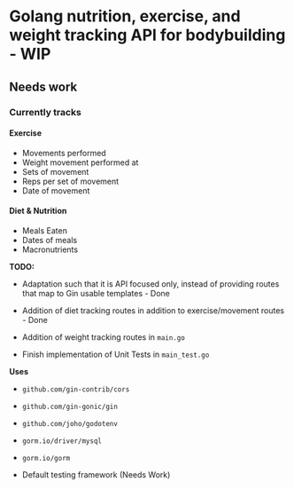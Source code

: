 # Golang nutrition, exercise, and weight tracking API for bodybuilding - WIP

## Needs work

### Currently tracks

#### Exercise
- Movements performed
- Weight movement performed at
- Sets of movement
- Reps per set of movement
- Date of movement

#### Diet & Nutrition
- Meals Eaten
- Dates of meals
- Macronutrients

**TODO:**

- Adaptation such that it is API focused only, instead of providing routes that map to Gin usable templates - Done

- Addition of diet tracking routes in addition to exercise/movement routes - Done

- Addition of weight tracking routes in `main.go`

- Finish implementation of Unit Tests in `main_test.go`

**Uses**

- `github.com/gin-contrib/cors`
- `github.com/gin-gonic/gin`
- `github.com/joho/godotenv`
- `gorm.io/driver/mysql`
- `gorm.io/gorm`

- Default testing framework (Needs Work)
